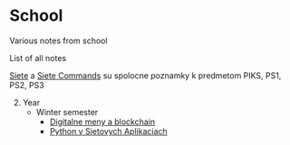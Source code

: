 # School
Various notes from school

List of all notes 

[Siete](./Siete.md) a [Siete Commands](./SieteCommands.md) su spolocne poznamky k predmetom PIKS, PS1, PS2, PS3  

2. Year
    - Winter semester
        - [Digitalne meny a blockchain](./DMB.md)
        - [Python v Sietovych Aplikaciach](./PSA.md)

